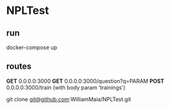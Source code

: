 # NPLTest

## run
docker-compose up

## routes

  **GET** 0.0.0.0:3000
  **GET** 0.0.0.0:3000/question?q=PARAM
  **POST** 0.0.0.0:3000/train (with body param 'trainings')


git clone git@github.com:WilliamMaia/NPLTest.git

